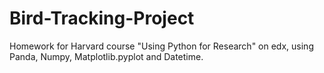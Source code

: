 # Bird-Tracking-Project

Homework for Harvard course "Using Python for Research" on edx, using Panda, Numpy, Matplotlib.pyplot and Datetime. 
